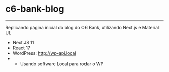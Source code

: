 # c6-bank-blog
----
Replicando página inicial do blog do C6 Bank, utilizando Next.js e Material UI.

- Next.JS 11 
- React 17
- WordPress: http://wp-api.local
 - - Usando software Local para rodar o WP

